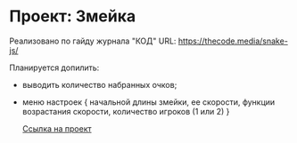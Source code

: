 # Проект: Змейка

Реализовано по гайду журнала "КОД"
URL: https://thecode.media/snake-js/

Планируется допилить:
- выводить количество набранных очков;
- меню настроек {
    начальной длины змейки, 
    ее скорости, 
    функции возрастания скорости,
    количество игроков (1 или 2) 
  }
  
  [Ссылка на проект](https://art-frich.github.io/Project-Snake/index.html)

